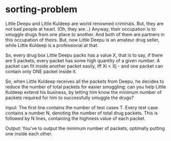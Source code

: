 # sorting-problem
Little Deepu and Little Kuldeep are world renowned criminals. But, they are not bad people at heart. (Oh, they are...) Anyway, their occupation is to smuggle drugs from one place to another. And both of them are partners in this occupation of theirs. But, now Little Deepu is an amateur drug seller, while Little Kuldeep is a professional at that.

So, every drug box Little Deepu packs has a value X, that is to say, if there are 5 packets, every packet has some high quantity of a given number. A packet can fit inside another packet easily, iff Xi < Xj - and one packet can contain only ONE packet inside it.

So, when Little Kuldeep receives all the packets from Deepu, he decides to reduce the number of total packets for easier smuggling; can you help Little Kuldeep extend his business, by letting him know the minimum number of packets required for him to successfully smuggle the drugs?

Input:
The first line contains the number of test cases T. Every test case contains a number N, denoting the number of total drug packets. This is followed by N lines, containing the highness value of each packet.

Output:
You've to output the minimum number of packets, optimally putting one inside each other.
